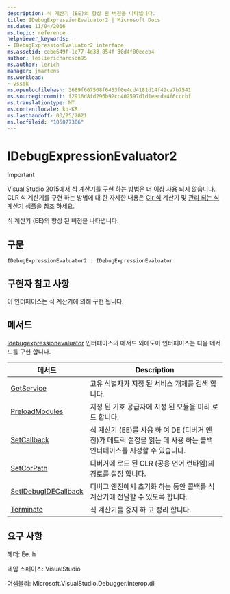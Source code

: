 ```yaml
---
description: 식 계산기 (EE)의 향상 된 버전을 나타냅니다.
title: IDebugExpressionEvaluator2 | Microsoft Docs
ms.date: 11/04/2016
ms.topic: reference
helpviewer_keywords:
- IDebugExpressionEvaluator2 interface
ms.assetid: cebe649f-1c77-4d33-854f-30d4f00eceb4
author: leslierichardson95
ms.author: lerich
manager: jmartens
ms.workload:
- vssdk
ms.openlocfilehash: 3689f667508f6453f0e4cd4181d14f42ca7b7541
ms.sourcegitcommit: f2916d8fd296b92cc402597d1d1eecda4f6cccbf
ms.translationtype: MT
ms.contentlocale: ko-KR
ms.lasthandoff: 03/25/2021
ms.locfileid: "105077306"
---
```

# <a name="idebugexpressionevaluator2"></a>IDebugExpressionEvaluator2
> [!IMPORTANT]
> Visual Studio 2015에서 식 계산기를 구현 하는 방법은 더 이상 사용 되지 않습니다. CLR 식 계산기를 구현 하는 방법에 대 한 자세한 내용은 [Clr 식](https://github.com/Microsoft/ConcordExtensibilitySamples/wiki/CLR-Expression-Evaluators) 계산기 및 [관리 되는 식 계산기 샘플](https://github.com/Microsoft/ConcordExtensibilitySamples/wiki/Managed-Expression-Evaluator-Sample)을 참조 하세요.

 식 계산기 (EE)의 향상 된 버전을 나타냅니다.

## <a name="syntax"></a>구문

```
IDebugExpressionEvaluator2 : IDebugExpressionEvaluator
```

## <a name="notes-for-implementers"></a>구현자 참고 사항
 이 인터페이스는 식 계산기에 의해 구현 됩니다.

## <a name="methods"></a>메서드
 [Idebugexpressionevaluator](../../../extensibility/debugger/reference/idebugexpressionevaluator.md) 인터페이스의 메서드 외에도이 인터페이스는 다음 메서드를 구현 합니다.

|메서드|Description|
|------------|-----------------|
|[GetService](../../../extensibility/debugger/reference/idebugexpressionevaluator2-getservice.md)|고유 식별자가 지정 된 서비스 개체를 검색 합니다.|
|[PreloadModules](../../../extensibility/debugger/reference/idebugexpressionevaluator2-preloadmodules.md)|지정 된 기호 공급자에 지정 된 모듈을 미리 로드 합니다.|
|[SetCallback](../../../extensibility/debugger/reference/idebugexpressionevaluator2-setcallback.md)|식 계산기 (EE)를 사용 하 여 DE (디버거 엔진)가 메트릭 설정을 읽는 데 사용 하는 콜백 인터페이스를 지정할 수 있습니다.|
|[SetCorPath](../../../extensibility/debugger/reference/idebugexpressionevaluator2-setcorpath.md)|디버거에 로드 된 CLR (공용 언어 런타임)의 경로를 설정 합니다.|
|[SetIDebugIDECallback](../../../extensibility/debugger/reference/idebugexpressionevaluator2-setidebugidecallback.md)|디버그 엔진에서 초기화 하는 동안 콜백를 식 계산기에 전달할 수 있도록 합니다.|
|[Terminate](../../../extensibility/debugger/reference/idebugexpressionevaluator2-terminate.md)|식 계산기를 중지 하 고 정리 합니다.|

## <a name="requirements"></a>요구 사항
 헤더: Ee. h

 네임 스페이스: VisualStudio

 어셈블리: Microsoft.VisualStudio.Debugger.Interop.dll
